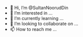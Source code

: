 - 👋 Hi, I’m @SultanNoorudDin
- 👀 I’m interested in ...
- 🌱 I’m currently learning ...
- 💞️ I’m looking to collaborate on ...
- 📫 How to reach me ...

<!---
SultanNoorudDin/SultanNoorudDin is a ✨ special ✨ repository because its `README.md` (this file) appears on your GitHub profile.
You can click the Preview link to take a look at your changes.
--->
